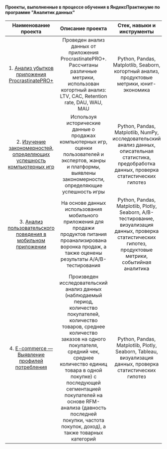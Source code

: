 #### Проекты, выполненные в процессе обучения в ЯндексПрактикуме по программе "Аналитик данных"


| Наименование проекта | Описание проекта| Стек, навыки и инструменты |
|:-------------: |:---------------:| :-------------:|
|  1. [Анализ убытков приложения ProcrastinatePRO+](https://github.com/Uhmilochka/Portfolio/tree/main/Project%201)   | Проведен анализ данных от приложения ProcrastinatePRO+. Рассчитаны различные метрики, использован когортный анализ: LTV, CAC, Retention rate, DAU, WAU, MAU |  Python, Pandas, Matplotlib, Seaborn, когортный анализ, продуктовые метрики, юнит-экономика  |
| 2. [Изучение закономерностей, определяющих успешность компьютерных игр](https://github.com/Uhmilochka/Portfolio/tree/main/Project%202) | Используя исторические данные о продажах компьютерных игр, оценки пользователей и экспертов, жанры и платформы, выявлены закономерности, определяющие успешность игры  | Python, Pandas, Matplotlib, NumPy, исследовательский анализ данных, описательная статистика, предобработка данных, проверка статистических гипотез |
| 3. [Анализ пользовательского поведения в мобильном приложении](https://github.com/Uhmilochka/Portfolio/tree/main/Project%203) | На основе данных использования мобильного приложения для продажи продуктов питания проанализирована воронка продаж, а также оценены результаты A/A/B-тестирования | Python, Pandas, Matplotlib, Plotly, Seaborn, A/B-тестирование, визуализация данных, проверка статистических гипотез, продуктовые метрики, событийная аналитика |
| 4. [E-commerce — Выявление профилей потребления](https://github.com/Uhmilochka/Portfolio/tree/main/Project%204) | Произведен исследовательский анализ данных (наблюдаемый период, количество покупателей, количество товаров, среднее количество заказов на одного покупателя, средний чек, среднее количество единиц товара в одной покупке) с последующей сегментацией покупателей на основе RFM-анализа (давность последней покупки, частота покупок, доход), а также товарных категорий | Python, Pandas, Matplotlib, Plotly, Seaborn, Tableau, визуализация данных, проверка статистических гипотез|
